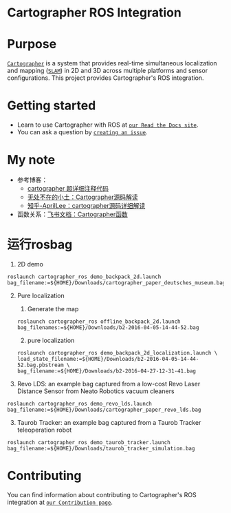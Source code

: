 
Cartographer ROS Integration
============================

Purpose
=======

[`Cartographer`](https://github.com/cartographer-project/cartographer) is a system that provides real-time simultaneous localization
and mapping ([`SLAM`](https://en.wikipedia.org/wiki/Simultaneous_localization_and_mapping)) in 2D and 3D across multiple platforms and sensor
configurations. This project provides Cartographer's ROS integration.

Getting started
===============

* Learn to use Cartographer with ROS at [`our Read the Docs site`](https://google-cartographer-ros.readthedocs.io).
* You can ask a question by [`creating an issue`](https://github.com/cartographer-project/cartographer_ros/issues/new?labels=question).

My note
===============
- 参考博客：
    - [cartographer 超详细注释代码](https://github.com/xiangli0608/cartographer_detailed_comments_ws)
    - [无处不在的小土：Cartographer源码解读](https://gaoyichao.com/Xiaotu/?book=Cartographer%E6%BA%90%E7%A0%81%E8%A7%A3%E8%AF%BB&title=index)
    - [知乎-AprilLee：cartographer源码详细解读](https://www.zhihu.com/column/c_1040559544505704448)
- 函数关系：[飞书文档：Cartographer函数](https://b2ggynj5jr.feishu.cn/mindnotes/bmncnT9KdRDtQvNqVeorjjhamff)


运行rosbag
=========
1. 2D demo
```
roslaunch cartographer_ros demo_backpack_2d.launch bag_filename:=${HOME}/Downloads/cartographer_paper_deutsches_museum.bag
```
2. Pure localization
    1. Generate the map
    ```
    roslaunch cartographer_ros offline_backpack_2d.launch bag_filenames:=${HOME}/Downloads/b2-2016-04-05-14-44-52.bag
    ```
    2. pure localization
    ```
    roslaunch cartographer_ros demo_backpack_2d_localization.launch \
   load_state_filename:=${HOME}/Downloads/b2-2016-04-05-14-44-52.bag.pbstream \
   bag_filename:=${HOME}/Downloads/b2-2016-04-27-12-31-41.bag
    ```

2. Revo LDS: an example bag captured from a low-cost Revo Laser Distance Sensor from Neato Robotics vacuum cleaners
```
roslaunch cartographer_ros demo_revo_lds.launch bag_filename:=${HOME}/Downloads/cartographer_paper_revo_lds.bag
```
3. Taurob Tracker: an example bag captured from a Taurob Tracker teleoperation robot
```
roslaunch cartographer_ros demo_taurob_tracker.launch bag_filename:=${HOME}/Downloads/taurob_tracker_simulation.bag
```

Contributing
============

You can find information about contributing to Cartographer's ROS integration
at [`our Contribution page`](https://github.com/cartographer-project/cartographer_ros/blob/master/CONTRIBUTING.md).

